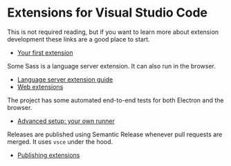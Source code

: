 # Extensions for Visual Studio Code

This is not required reading, but if you want to learn more about extension development these links are a good place to start.

- [Your first extension](https://code.visualstudio.com/api/get-started/your-first-extension)

Some Sass is a language server extension. It can also run in the browser.

- [Language server extension guide](https://code.visualstudio.com/api/language-extensions/language-server-extension-guide)
- [Web extensions](https://code.visualstudio.com/api/extension-guides/web-extensions)

The project has some automated end-to-end tests for both Electron and the browser.

- [Advanced setup: your own runner](https://code.visualstudio.com/api/working-with-extensions/testing-extension#advanced-setup-your-own-runner)

Releases are published using Semantic Release whenever pull requests are merged. It uses `vsce` under the hood.

- [Publishing extensions](https://code.visualstudio.com/api/working-with-extensions/publishing-extension)
